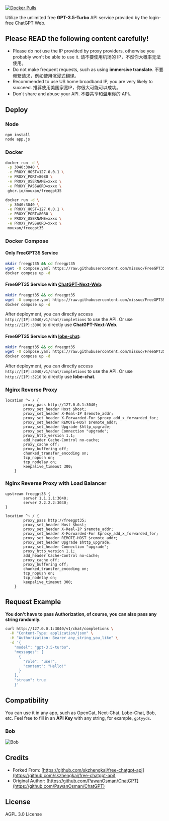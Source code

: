 [![Docker Pulls][1]](https://hub.docker.com/r/missuo/freegpt35)

[1]: https://img.shields.io/docker/pulls/missuo/freegpt35?logo=docker

Utilize the unlimited free **GPT-3.5-Turbo** API service provided by the login-free ChatGPT Web.

## Please READ the following content carefully!
- Please do not use the IP provided by proxy providers, otherwise you probably won't be able to use it. 请不要使用机场的 IP，不然你大概率无法使用。
- Do not make frequent requests, such as using **immersive translate**. 不要频繁请求，例如使用沉浸式翻译。
- Recommended to use US home broadband IP, you are very likely to succeed. 推荐使用美国家宽IP，你很大可能可以成功。
- Don't share and abuse your API. 不要共享和滥用你的 API。

## Deploy
### Node

```bash
npm install
node app.js
```
### Docker

```bash
docker run -d \
 -p 3040:3040 \
 -e PROXY_HOST=127.0.0.1 \
 -e PROXY_PORT=8080 \
 -e PROXY_USERNAME=xxxx \
 -e PROXY_PASSWORD=xxxx \
 ghcr.io/mouxan/freegpt35
```

```bash
docker run -d \
 -p 3040:3040 \
 -e PROXY_HOST=127.0.0.1 \
 -e PROXY_PORT=8080 \
 -e PROXY_USERNAME=xxxx \
 -e PROXY_PASSWORD=xxxx \
 mouxan/freegpt35
```

### Docker Compose

#### Only FreeGPT35 Service

```bash
mkdir freegpt35 && cd freegpt35
wget -O compose.yaml https://raw.githubusercontent.com/missuo/FreeGPT35/main/compose/compose.yaml
docker compose up -d
```

#### FreeGPT35 Service with [ChatGPT-Next-Web](https://github.com/ChatGPTNextWeb/ChatGPT-Next-Web):

```bash
mkdir freegpt35 && cd freegpt35
wget -O compose.yaml https://raw.githubusercontent.com/missuo/FreeGPT35/main/compose/compose_with_next_chat.yaml
docker compose up -d
```

After deployment, you can directly access `http://[IP]:3040/v1/chat/completions` to use the API. Or use `http://[IP]:3000` to directly use **ChatGPT-Next-Web**.

#### FreeGPT35 Service with [lobe-chat](https://github.com/lobehub/lobe-chat):

```bash
mkdir freegpt35 && cd freegpt35
wget -O compose.yaml https://raw.githubusercontent.com/missuo/FreeGPT35/main/compose/compose_with_lobe_chat.yaml
docker compose up -d
```

After deployment, you can directly access `http://[IP]:3040/v1/chat/completions` to use the API. Or use `http://[IP]:3210` to directly use **lobe-chat**.

### Nginx Reverse Proxy

```nginx
location ^~ / {
        proxy_pass http://127.0.0.1:3040; 
        proxy_set_header Host $host; 
        proxy_set_header X-Real-IP $remote_addr; 
        proxy_set_header X-Forwarded-For $proxy_add_x_forwarded_for; 
        proxy_set_header REMOTE-HOST $remote_addr; 
        proxy_set_header Upgrade $http_upgrade; 
        proxy_set_header Connection "upgrade"; 
        proxy_http_version 1.1; 
        add_header Cache-Control no-cache; 
        proxy_cache off;
        proxy_buffering off;
        chunked_transfer_encoding on;
        tcp_nopush on;
        tcp_nodelay on;
        keepalive_timeout 300;
    }
```

### Nginx Reverse Proxy with Load Balancer

```nginx
upstream freegpt35 {
        server 1.1.1.1:3040;
        server 2.2.2.2:3040;
}

location ^~ / {
        proxy_pass http://freegpt35; 
        proxy_set_header Host $host; 
        proxy_set_header X-Real-IP $remote_addr; 
        proxy_set_header X-Forwarded-For $proxy_add_x_forwarded_for; 
        proxy_set_header REMOTE-HOST $remote_addr; 
        proxy_set_header Upgrade $http_upgrade; 
        proxy_set_header Connection "upgrade"; 
        proxy_http_version 1.1; 
        add_header Cache-Control no-cache; 
        proxy_cache off;
        proxy_buffering off;
        chunked_transfer_encoding on;
        tcp_nopush on;
        tcp_nodelay on;
        keepalive_timeout 300;
    }
```

## Request Example

**You don't have to pass Authorization, of course, you can also pass any string randomly.**

```bash
curl http://127.0.0.1:3040/v1/chat/completions \
  -H "Content-Type: application/json" \
  -H "Authorization: Bearer any_string_you_like" \
  -d '{
    "model": "gpt-3.5-turbo",
    "messages": [
      {
        "role": "user",
        "content": "Hello!"
      }
    ],
    "stream": true
    }'
```

## Compatibility

You can use it in any app, such as OpenCat, Next-Chat, Lobe-Chat, Bob, etc. Feel free to fill in an **API Key** with any string, for example, `gptyyds`.

### Bob
![Bob](./img/bob.png)

## Credits
- Forked From: [https://github.com/skzhengkai/free-chatgpt-api](https://github.com/skzhengkai/free-chatgpt-api)
- Original Author: [https://github.com/PawanOsman/ChatGPT](https://github.com/PawanOsman/ChatGPT)

## License
AGPL 3.0 License
